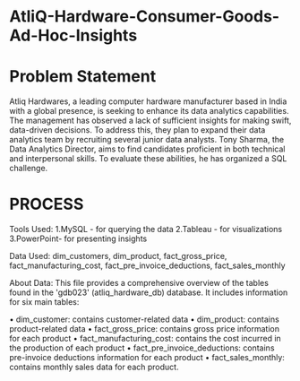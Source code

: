 # AtliQ-Hardware-Consumer-Goods-Ad-Hoc-Insights

# Problem Statement
Atliq Hardwares, a leading computer hardware manufacturer based in India with a global presence, is seeking to enhance its data analytics capabilities. The management has observed a lack of sufficient insights for making swift, data-driven decisions. To address this, they plan to expand their data analytics team by recruiting several junior data analysts. Tony Sharma, the Data Analytics Director, aims to find candidates proficient in both technical and interpersonal skills. To evaluate these abilities, he has organized a SQL challenge.

# PROCESS
Tools Used:
1.MySQL - for querying the data
2.Tableau - for visualizations
3.PowerPoint- for presenting insights

Data Used:
dim_customers, dim_product, fact_gross_price, fact_manufacturing_cost, fact_pre_invoice_deductions, fact_sales_monthly

About Data:
This file provides a comprehensive overview of the tables found in the 'gdb023' (atliq_hardware_db) database. It includes information for six main tables:

• dim_customer: contains customer-related data
• dim_product: contains product-related data
• fact_gross_price: contains gross price information for each product
• fact_manufacturing_cost: contains the cost incurred in the production of each product
• fact_pre_invoice_deductions: contains pre-invoice deductions information for each product
• fact_sales_monthly: contains monthly sales data for each product. 
